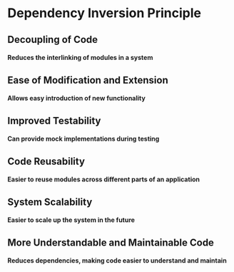# Dependency Inversion Principle

## Decoupling of Code

#### Reduces the interlinking of modules in a system

## Ease of Modification and Extension

#### Allows easy introduction of new functionality

## Improved Testability

#### Can provide mock implementations during testing

## Code Reusability

#### Easier to reuse modules across different parts of an application

## System Scalability

#### Easier to scale up the system in the future

## More Understandable and Maintainable Code

#### Reduces dependencies, making code easier to understand and maintain
